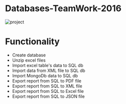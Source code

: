 # Databases-TeamWork-2016

![project](https://cloud.githubusercontent.com/assets/3619393/10135708/e4b681d4-65f8-11e5-9243-0aea8fa008eb.png)

# Functionality

  * Create database
  * Unzip excel files 
  * Import excel table's data to SQL db
  * Import data from XML file to SQL db
  * Import MongoDb data to SQL db
  * Export report from SQL to PDF file
  * Export report from SQL to XML file
  * Export report from SQL to Excel file
  * Export report from SQL to JSON file